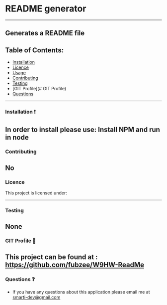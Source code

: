 # README generator

   


---
Generates a README file
---
## Table of Contents: 

* [Installation](#Installation)
* [Licence](#License)
* [Usage](#usage)
* [Contributing](#contributing)
* [Testing](#Testing)
* [GIT Profile](# GIT Profile)
* [Questions](#questions)
---
### Installation :exclamation:
In order to install please use:
 Install NPM and run in node
---
### Contributing
 No
---
### Licence
This project is licensed under:
  
---
### Testing
None
---
### GIT Profile :link: 
This project can be found at : https://github.com/fubzee/W9HW-ReadMe
---
### Questions :question:
* If you have any questions about this application please email me at smarti-dev@gmail.com